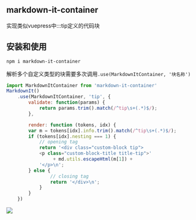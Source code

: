 ## markdown-it-container
实现类似vuepress中:::tip定义的代码块

## 安装和使用
```bash
npm i markdown-it-container
```

解析多个自定义类型的块需要多次调用`.use(MarkdownItContainer, '块名称')`
```js
import MarkdownItContainer from 'markdown-it-container'
MarkdownIt()
    .use(MarkdownItContainer, 'tip', {
        validate: function(params) {
            return params.trim().match(/^tip\s+(.*)$/);
        },

        render: function (tokens, idx) {
        var m = tokens[idx].info.trim().match(/^tip\s+(.*)$/);
        if (tokens[idx].nesting === 1) {
            // opening tag
            return '<div class="custom-block tip">
            <p class="custom-block-title title-tip">'
                 + md.utils.escapeHtml(m[1]) + 
            '</p>\n';
        } else {
                // closing tag
                return '</div>\n';
            }
        }
    })

```

![](/img/MarkdownItContainer.png)